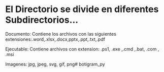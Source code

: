 # El Directorio se divide en diferentes Subdirectorios... 
 
Documento: Contiene los archivos con las siguientes extensiones:.word,.xlsx,.docx,pptx,.ppt,.txt,.pdf 
 
Ejecutable:  Contiene archivos con extension: .ps1, .exe ,.cmd ,.bat, .com , .msi 
 
Imagenes: jpg, jpeg, svg, gif, png# botigram_py

